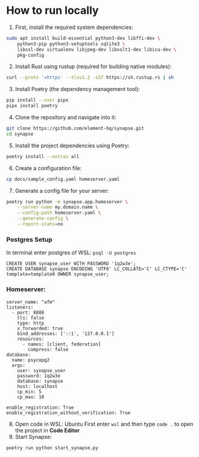 # How to run locally
1. First, install the required system dependencies:
```bash
sudo apt install build-essential python3-dev libffi-dev \
    python3-pip python3-setuptools sqlite3 \
    libssl-dev virtualenv libjpeg-dev libxslt1-dev libicu-dev \
    pkg-config
```

2. Install Rust using rustup (required for building native modules):
```bash
curl --proto '=https' --tlsv1.2 -sSf https://sh.rustup.rs | sh
```

3. Install Poetry (the dependency management tool):
```bash
pip install --user pipx
pipx install poetry
```

4. Clone the repository and navigate into it:
```bash
git clone https://github.com/element-hq/synapse.git
cd synapse
```

5. Install the project dependencies using Poetry:
```bash
poetry install --extras all
```

6. Create a configuration file:
```bash
cp docs/sample_config.yaml homeserver.yaml
```

7. Generate a config file for your server:
```bash
poetry run python -m synapse.app.homeserver \
    --server-name my.domain.name \
    --config-path homeserver.yaml \
    --generate-config \
    --report-stats=no
```

### Postgres Setup
In terminal enter postgres of WSL: `psql -U postgres`
```
CREATE USER synapse_user WITH PASSWORD '1q2w3e';
CREATE DATABASE synapse ENCODING 'UTF8' LC_COLLATE='C' LC_CTYPE='C' template=template0 OWNER synapse_user;
```

### Homeserver: 
```
server_name: "afm"
listeners:
  - port: 8888
    tls: false
    type: http
    x_forwarded: true
    bind_addresses: ['::1', '127.0.0.1']
    resources:
      - names: [client, federation]
        compress: false
database:
  name: psycopg2
  args:
    user: synapse_user
    password: 1q2w3e
    database: synapse
    host: localhost
    cp_min: 5
    cp_max: 10

enable_registration: True
enable_registration_without_verification: True
```

8. Open code in WSL: Ubuntu
First enter `wsl` and then type `code .` to open the project in __Code Editor__
9. Start Synapse:
```bash
poetry run python start_synapse.py
```

